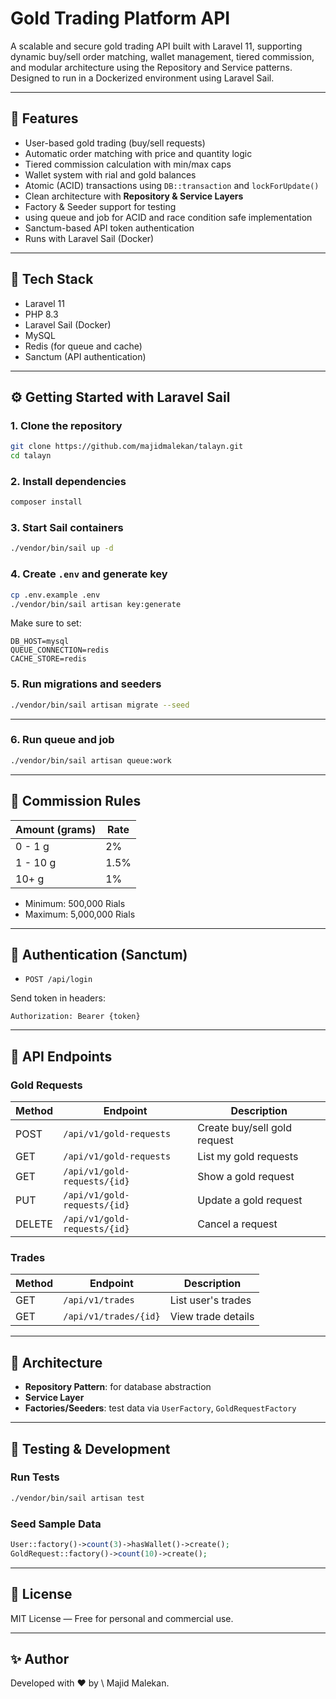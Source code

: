 # Gold Trading Platform API

A scalable and secure gold trading API built with Laravel 11, supporting dynamic buy/sell order matching, wallet management, tiered commission, and modular architecture using the Repository and Service patterns. Designed to run in a Dockerized environment using Laravel Sail.

---

## 🚀 Features

* User-based gold trading (buy/sell requests)
* Automatic order matching with price and quantity logic
* Tiered commission calculation with min/max caps
* Wallet system with rial and gold balances
* Atomic (ACID) transactions using `DB::transaction` and `lockForUpdate()`
* Clean architecture with **Repository & Service Layers**
* Factory & Seeder support for testing
* using queue and job for ACID and race condition safe implementation
* Sanctum-based API token authentication
* Runs with Laravel Sail (Docker)

---

## 🧰 Tech Stack

* Laravel 11
* PHP 8.3
* Laravel Sail (Docker)
* MySQL
* Redis (for queue and cache)
* Sanctum (API authentication)

---

## ⚙️ Getting Started with Laravel Sail

### 1. Clone the repository

```bash
git clone https://github.com/majidmalekan/talayn.git
cd talayn
```

### 2. Install dependencies

```bash
composer install
```

### 3. Start Sail containers

```bash
./vendor/bin/sail up -d
```

### 4. Create `.env` and generate key

```bash
cp .env.example .env
./vendor/bin/sail artisan key:generate
```

Make sure to set:

```
DB_HOST=mysql
QUEUE_CONNECTION=redis
CACHE_STORE=redis
```

### 5. Run migrations and seeders

```bash
./vendor/bin/sail artisan migrate --seed
```

---

### 6. Run queue and job

```bash
./vendor/bin/sail artisan queue:work
```

---

## 💼 Commission Rules

| Amount (grams) | Rate |
| -------------- | ---- |
| 0 - 1 g        | 2%   |
| 1 - 10 g       | 1.5% |
| 10+ g          | 1%   |

* Minimum: 500,000 Rials
* Maximum: 5,000,000 Rials

---

## 🔐 Authentication (Sanctum)

* `POST /api/login`

Send token in headers:

```http
Authorization: Bearer {token}
```

---

## 📡 API Endpoints

### Gold Requests

| Method | Endpoint                     | Description                  |
|--------|------------------------------|------------------------------|
| POST   | `/api/v1/gold-requests`      | Create buy/sell gold request |
| GET    | `/api/v1/gold-requests`      | List my gold requests        |
| GET    | `/api/v1/gold-requests/{id}` | Show a gold request          | 
| PUT    | `/api/v1/gold-requests/{id}` |   Update a gold request      | 
| DELETE | `/api/v1/gold-requests/{id}` | Cancel a request             |

### Trades

| Method | Endpoint              | Description        |
|--------|-----------------------|--------------------|
| GET    | `/api/v1/trades`      | List user's trades |
| GET    | `/api/v1/trades/{id}` | View trade details |

---

## 🧱 Architecture

* **Repository Pattern**: for database abstraction
* **Service Layer**
* **Factories/Seeders**: test data via `UserFactory`, `GoldRequestFactory`

---

## 🧪 Testing & Development

### Run Tests

```bash
./vendor/bin/sail artisan test
```

### Seed Sample Data

```php
User::factory()->count(3)->hasWallet()->create();
GoldRequest::factory()->count(10)->create();
```

---

## 📄 License

MIT License — Free for personal and commercial use.

---

## ✨ Author

Developed with ❤️ by \ Majid Malekan.
